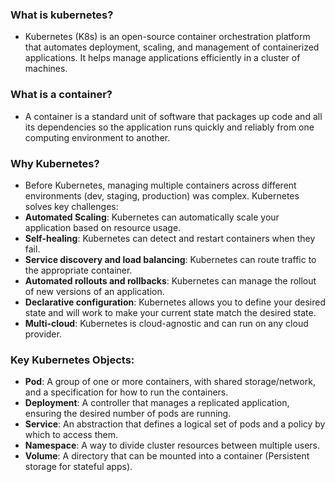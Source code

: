 ### What is kubernetes?
- Kubernetes (K8s) is an open-source container orchestration platform that automates deployment, scaling, and management of containerized applications. It helps manage applications efficiently in a cluster of machines.

### What is a container?
- A container is a standard unit of software that packages up code and all its dependencies so the application runs quickly and reliably from one computing environment to another.

### Why Kubernetes?
- Before Kubernetes, managing multiple containers across different environments (dev, staging, production) was complex. Kubernetes solves key challenges:
- **Automated Scaling**: Kubernetes can automatically scale your application based on resource usage.
- **Self-healing**: Kubernetes can detect and restart containers when they fail.
- **Service discovery and load balancing**: Kubernetes can route traffic to the appropriate container.
- **Automated rollouts and rollbacks**: Kubernetes can manage the rollout of new versions of an application.
- **Declarative configuration**: Kubernetes allows you to define your desired state and will work to make your current state match the desired state.
- **Multi-cloud**: Kubernetes is cloud-agnostic and can run on any cloud provider.

### Key Kubernetes Objects:
- **Pod**: A group of one or more containers, with shared storage/network, and a specification for how to run the containers.
- **Deployment**: A controller that manages a replicated application, ensuring the desired number of pods are running.
- **Service**: An abstraction that defines a logical set of pods and a policy by which to access them.
- **Namespace**: A way to divide cluster resources between multiple users.
- **Volume**: A directory that can be mounted into a container (Persistent storage for stateful apps).